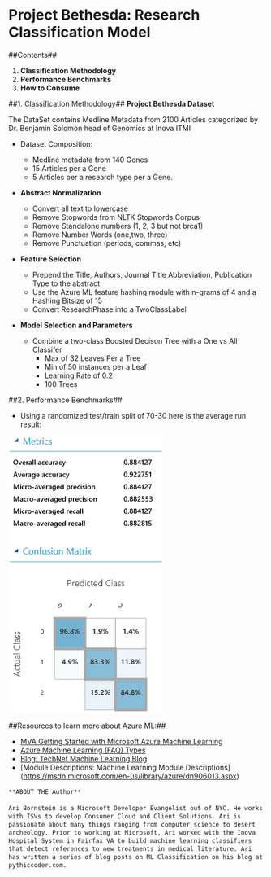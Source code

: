 # Project Bethesda: Research Classification Model

##Contents##
  1. **Classification Methodology**
  2. **Performance Benchmarks**
  3. **How to Consume** 

##1. Classification Methodology##
**Project Bethesda Dataset**
   
The DataSet contains Medline Metadata from 2100 Articles categorized  by Dr. Benjamin Solomon head of Genomics at Inova ITMI
   - Dataset Composition: 
      - Medline metadata from 140 Genes
      - 15 Articles per a Gene 
      - 5 Articles per a research type per a Gene.
      
- **Abstract Normalization**
   - Convert all text to lowercase 
   - Remove Stopwords from NLTK Stopwords Corpus
   - Remove Standalone numbers (1, 2, 3 but not brca1)
   - Remove Number Words (one,two, three)
   - Remove Punctuation (periods, commas, etc)

- **Feature Selection**
  - Prepend the Title, Authors,  Journal Title Abbreviation, Publication Type to the abstract
  - Use the Azure ML feature hashing module with n-grams of 4 and a Hashing Bitsize of 15
  - Convert ResearchPhase into a TwoClassLabel

- **Model Selection and Parameters**
  - Combine a two-class Boosted Decison Tree with a One vs All Classifer
    - Max of 32 Leaves Per a Tree
    - Min of 50 instances per a Leaf
    - Learning Rate of 0.2
    - 100 Trees

##2. Performance Benchmarks##
- Using a randomized test/train split of 70-30 here is the average run result:

![alt tag](/media/ProjectBethesdaML%20Results.png)

##Resources to learn more about Azure ML:##

* [MVA Getting Started with Microsoft Azure Machine Learning](https://www.microsoftvirtualacademy.com/en-us/training-courses/getting-started-with-microsoft-azure-machine-learning-8425)
*	[Azure Machine Learning (FAQ) Types](https://azure.microsoft.com/en-us/documentation/articles/machine-learning-faq/)
* [Blog: TechNet Machine Learning Blog](http://blogs.technet.com/b/machinelearning/)
* [Module Descriptions: Machine Learning Module Descriptions] (https://msdn.microsoft.com/en-us/library/azure/dn906013.aspx)

```
**ABOUT THE Author**

Ari Bornstein is a Microsoft Developer Evangelist out of NYC. He works with ISVs to develop Consumer Cloud and Client Solutions. Ari is passionate about many things ranging from computer science to desert archeology. Prior to working at Microsoft, Ari worked with the Inova Hospital System in Fairfax VA to build machine learning classifiers that detect references to new treatments in medical literature. Ari has written a series of blog posts on ML Classification on his blog at pythiccoder.com. 

``` 
